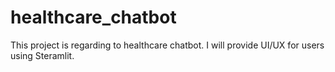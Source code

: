 # healthcare_chatbot

This project is regarding to healthcare chatbot.
I will provide UI/UX for users using Steramlit.
